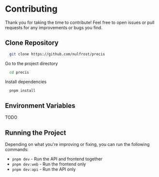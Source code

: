 # Contributing

Thank you for taking the time to contribute! Feel free to open issues or pull requests for any improvements or bugs you find.

## Clone Repository

```bash
  git clone https://github.com/nulfrost/precis
```

Go to the project directory

```bash
  cd precis
```

Install dependencies

```bash
  pnpm install
```

## Environment Variables

TODO

## Running the Project

Depending on what you're improving or fixing, you can run the following commands:

- `pnpm dev` - Run the API and frontend together
- `pnpm dev:web` - Run the frontend only
- `pnpm dev:api` - Run the API only
